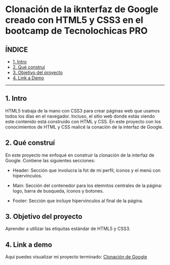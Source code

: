 # Clonación de la iknterfaz de Google creado con HTML5 y CSS3 en el bootcamp de Tecnolochicas PRO


## **ÍNDICE**

* [1. Intro](https://github.com/MondRam/clonacion_google/edit/main/README.md#1-intro)
* [2. Qué construí](https://github.com/MondRam/clonacion_google/edit/main/README.md#2-qu%C3%A9-constru%C3%AD)
* [3. Objetivo del proyecto](https://github.com/MondRam/clonacion_google/edit/main/README.md#3-objetivo-del-proyecto)
* [4. Link a Demo](https://github.com/MondRam/clonacion_google/edit/main/README.md#4-link-a-demo)

****

## 1. Intro
HTML5 trabaja de la mano con CSS3 para crear páginas web que usamos todos los días en el navegador. Incluso, el sitio web donde estás viendo este contenido está construido con HTML y CSS. En este proyecto con los conocimientos de HTML y CSS realicé la conación de la interfaz de Google.

## 2. Qué construí
En este proyecto me enfoqué en construir la clonación de la interfaz de Google. Contiene las siguientes secciones:
* Header: Sección que involucra la fot de mi perfil, íconos y el menú con hipervínculos.

* Main: Sección del contenedor para los elemntos centrales de la página: logo, barra de busqueda, íconos y botones.

* Footer: Sección que incluye hipervínculos al final de la página.

## 3. Objetivo del proyecto
Aprender a utilizar las etiquitas estándar de HTML5 y CSS3.

## 4. Link a demo
Aquí puedes visualizar mi proyecto terminado: [Clonación de Google](#)
